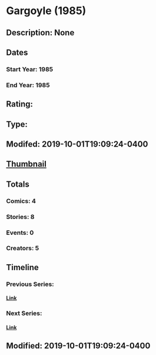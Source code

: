 # Gargoyle (1985)
## Description: None
## Dates
### Start Year: 1985
### End Year: 1985
## Rating: 
## Type: 
## Modifed: 2019-10-01T19:09:24-0400
## [Thumbnail](http://i.annihil.us/u/prod/marvel/i/mg/c/90/5d93a45ada97c.jpg)
## Totals
### Comics: 4
### Stories: 8
### Events: 0
### Creators: 5
## Timeline
### Previous Series: 
#### [Link]()
### Next Series: 
#### [Link]()
## Modified: 2019-10-01T19:09:24-0400
